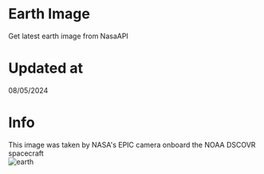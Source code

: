 # Earth Image
Get latest earth image from NasaAPI

<!-- Earth Image Update -->
# Updated at 
08/05/2024 <br> 
# Info
This image was taken by NASA's EPIC camera onboard the NOAA DSCOVR spacecraft <br> 
![earth](https://api.nasa.gov/EPIC/archive/natural/2024/05/08/png/epic_1b_20240508001751.png?api_key=V80HNcPBnQWG82pxQoF7UZtXG7ga5XaLHQehkKXG) 
<!-- /Earth Image Update -->